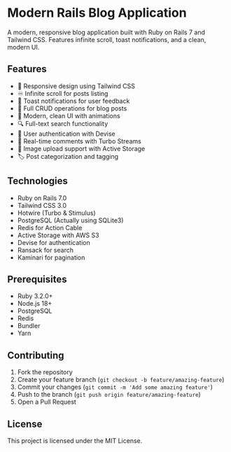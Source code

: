 # Modern Rails Blog Application

A modern, responsive blog application built with Ruby on Rails 7 and Tailwind CSS. Features infinite scroll, toast notifications, and a clean, modern UI.

## Features

- 📱 Responsive design using Tailwind CSS
- ♾️ Infinite scroll for posts listing
- 🔔 Toast notifications for user feedback
- 📝 Full CRUD operations for blog posts
- 🎨 Modern, clean UI with animations
- 🔍 Full-text search functionality
- 👤 User authentication with Devise
- 💬 Real-time comments with Turbo Streams
- 📸 Image upload support with Active Storage
- 🏷️ Post categorization and tagging

## Technologies

- Ruby on Rails 7.0
- Tailwind CSS 3.0
- Hotwire (Turbo & Stimulus)
- PostgreSQL (Actually using SQLite3)
- Redis for Action Cable
- Active Storage with AWS S3
- Devise for authentication
- Ransack for search
- Kaminari for pagination

## Prerequisites

- Ruby 3.2.0+
- Node.js 18+
- PostgreSQL
- Redis
- Bundler
- Yarn

## Contributing

1. Fork the repository
2. Create your feature branch (`git checkout -b feature/amazing-feature`)
3. Commit your changes (`git commit -m 'Add some amazing feature'`)
4. Push to the branch (`git push origin feature/amazing-feature`)
5. Open a Pull Request

## License

This project is licensed under the MIT License.
